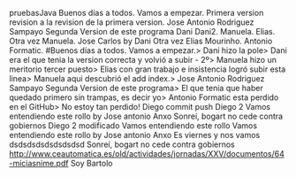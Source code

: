 pruebasJava
Buenos días a todos.
Vamos a empezar.
Primera version
revision a la revision de la primera version.
Jose Antonio Rodriguez Sampayo Segunda Version de este programa
Dani
Dani2.
Manuela.
Elias.
Otra vez Manuela.
Jose Carlos by Dani
Otra vez Elias Mourinho.
Antonio Formatic.
#Buenos días a todos.
Vamos a empezar.>
Dani hizo la pole>
Dani era el que tenia la version correcta y volvió a subir - 2º>
Manuela hizo un meritorio tercer puesto>
Elias con gran trabajo e insistencia logró subir esta linea>
Manuela aqui descubrió el add index.>
Jose Antonio Rodriguez Sampayo Segunda Version de este programa>
El que tenia que haber quedado primero sin trampas, es decir yo>
Antonio Formatic esta perdido en el GitHub>
No estoy tan perdido!
Diego commit push
Diego 2
Vamos entendiendo este rollo by Jose antonio
Anxo
Sonreí, bogart no cede contra gobiernos
Diego 2 modificado
Vamos entendiendo este rollo
Vamos entendiendo este rollo by Jose antonio
Anxo
Es viernes y nos vamos 
dsdsdsdsdsdsdsdsd
Sonreí, bogart no cede contra gobiernos
http://www.ceautomatica.es/old/actividades/jornadas/XXV/documentos/64-miciasnime.pdf
Soy Bartolo
